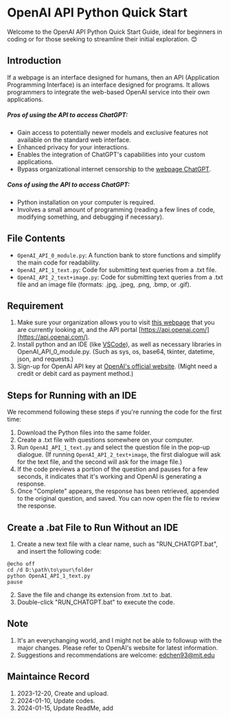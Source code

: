 # OpenAI API Python Quick Start

Welcome to the OpenAI API Python Quick Start Guide, ideal for beginners in coding or for those seeking to streamline their initial exploration. :blush:

## Introduction
If a webpage is an interface designed for humans, then an API (Application Programming Interface) is an interface designed for programs. It allows programmers to integrate the web-based OpenAI service into their own applications.
##### Pros of using the API to access ChatGPT:
- Gain access to potentially newer models and exclusive features not available on the standard web interface.
- Enhanced privacy for your interactions.
- Enables the integration of ChatGPT's capabilities into your custom applications.
- Bypass organizational internet censorship to the [webpage ChatGPT](https://chat.openai.com/).
##### Cons of using the API to access ChatGPT:
- Python installation on your computer is required.
- Involves a small amount of programming (reading a few lines of code, modifying something, and debugging if necessary).
&nbsp;

## File Contents
- `OpenAI_API_0_module.py`:
    A function bank to store functions and simplify the main code for readability.
- `OpenAI_API_1_text.py`:
    Code for submitting text queries from a .txt file.
- `OpenAI_API_2_text+image.py`:
    Code for submitting text queries from a .txt file and an image file (formats: .jpg, .jpeg, .png, .bmp, or .gif).

## Requirement
1. Make sure your organization allows you to visit [this webpage](https://github.com/edchen1240/OpenAI-API-Python-Quick-Start) that you are currently looking at, and the API portal [https://api.openai.com/](https://api.openai.com/).
2. Install python and an IDE (like [VSCode](https://code.visualstudio.com/docs/python/python-tutorial)), as well as necessary libraries in OpenAI_API_0_module\.py. (Such as sys, os, base64, tkinter, datetime, json, and requests.)
3. Sign-up for OpenAI API key at [OpenAI's official website](https://openai.com/blog/openai-api). (Might need a credit or debit card as payment method.)


## Steps for Running with an IDE
We recommend following these steps if you're running the code for the first time:
1. Download the Python files into the same folder.
2. Create a .txt file with questions somewhere on your computer.
3. Run `OpenAI_API_1_text.py` and select the question file in the pop-up dialogue.
   (If running `OpenAI_API_2_text+image`, the first dialogue will ask for the text file, and the second will ask for the image file.)
4. If the code previews a portion of the question and pauses for a few seconds, it indicates that it's working and OpenAI is generating a response.
5. Once "Complete" appears, the response has been retrieved, appended to the original question, and saved. You can now open the file to review the response.

## Create a .bat File to Run Without an IDE
1. Create a new text file with a clear name, such as "RUN_CHATGPT.bat", and insert the following code:
```
@echo off
cd /d D:\path\to\your\folder
python OpenAI_API_1_text.py
pause
```
2. Save the file and change its extension from .txt to .bat.
3. Double-click "RUN_CHATGPT.bat" to execute the code.

## Note
1. It's an everychanging world, and I might not be able to followup with the major changes. Please refer to OpenAI's website for latest information.
2. Suggestions and recommendations are welcome: [edchen93\@mit.edu](mailto:edchen93@mit.edu)

## Maintaince Record
1. 2023-12-20, Create and upload.
2. 2024-01-10, Update codes.
3. 2024-01-15, Update ReadMe, add 
